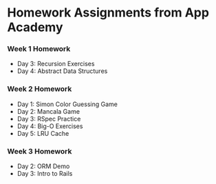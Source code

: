 # Homework Assignments from App Academy

### Week 1 Homework
- Day 3: Recursion Exercises
- Day 4: Abstract Data Structures

### Week 2 Homework
- Day 1: Simon Color Guessing Game
- Day 2: Mancala Game
- Day 3: RSpec Practice
- Day 4: Big-O Exercises
- Day 5: LRU Cache

### Week 3 Homework
- Day 2: ORM Demo
- Day 3: Intro to Rails
